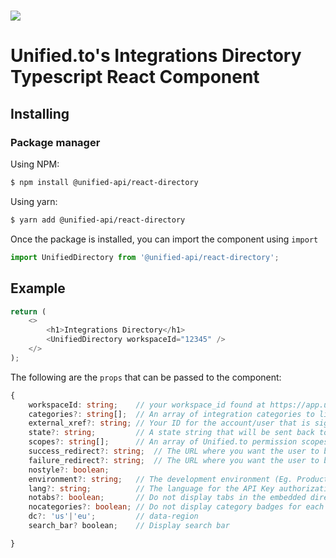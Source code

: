 <h1>
    <a href="https://unified.to"><img src="https://unified.to/images/unified.svg" /></a>
</h1>

# Unified.to's Integrations Directory Typescript React Component

## Installing

### Package manager

Using NPM:

```bash
$ npm install @unified-api/react-directory
```

Using yarn:

```bash
$ yarn add @unified-api/react-directory
```

Once the package is installed, you can import the component using `import`

```ts
import UnifiedDirectory from '@unified-api/react-directory';
```

## Example

```js
return (
    <>
        <h1>Integrations Directory</h1>
        <UnifiedDirectory workspaceId="12345" />
    </>
);
```

The following are the `props` that can be passed to the component:

```ts
{
    workspaceId: string;    // your workspace_id found at https://app.unified.to/settings/api
    categories?: string[];  // An array of integration categories to limit the list of integrations (crm, ats, hr, uc,. ticketing, martech)
    external_xref?: string; // Your ID for the account/user that is signed into your application
    state?: string;         // A state string that will be sent back to your success URL
    scopes?: string[];      // An array of Unified.to permission scopes to request from OAUTH2-based integrations found at https://unified.to/apidocs#unified_object_connection
    success_redirect?: string;  // The URL where you want the user to be redirect to after a successful authentication. The Integration ID will be appended with (id=) to this URL, as will the state provided
    failure_redirect?: string;  // The URL where you want the user to be redirect to after an unsuccessful or aborted authorization.  An 'error' variable will be appended.
    nostyle?: boolean;
    environment?: string;   // The development environment (Eg. Production, Sandbox, ...)
    lang?: string;          // The language for the API Key authorization page.  (en, fr, es, it, pt, hi, zh)
    notabs?: boolean;       // Do not display tabs in the embedded directory
    nocategories?: boolean; // Do not display category badges for each integration
    dc?: 'us'|'eu';         // data-region
    search_bar? boolean;    // Display search bar

}
```
